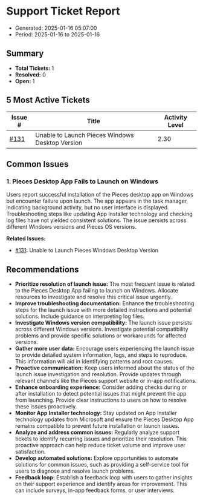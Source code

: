 # Support Ticket Report
- Generated: 2025-01-16 05:07:00
- Period: 2025-01-16 to 2025-01-16

## Summary
- **Total Tickets:** 1
- **Resolved:** 0
- **Open:** 1

## 5 Most Active Tickets
| Issue # | Title | Activity Level |
|---------|-------|----------------|
| [#131](https://github.com/pieces-app/support/issues/131) | Unable to Launch Pieces Windows Desktop Version | 2.30 |

## Common Issues
### 1. Pieces Desktop App Fails to Launch on Windows
Users report successful installation of the Pieces desktop app on Windows but encounter failure upon launch. The app appears in the task manager, indicating background activity, but no user interface is displayed. Troubleshooting steps like updating App Installer technology and checking log files have not yielded consistent solutions. The issue persists across different Windows versions and Pieces OS versions.

**Related Issues:**
- [#131](https://github.com/pieces-app/support/issues/131): Unable to Launch Pieces Windows Desktop Version


## Recommendations
- **Prioritize resolution of launch issue:** The most frequent issue is related to the Pieces Desktop App failing to launch on Windows. Allocate resources to investigate and resolve this critical issue urgently.
- **Improve troubleshooting documentation:** Enhance the troubleshooting steps for the launch issue with more detailed instructions and potential solutions. Include guidance on interpreting log files.
- **Investigate Windows version compatibility:** The launch issue persists across different Windows versions. Investigate potential compatibility problems and provide specific solutions or workarounds for affected versions.
- **Gather more user data:** Encourage users experiencing the launch issue to provide detailed system information, logs, and steps to reproduce. This information will aid in identifying patterns and root causes.
- **Proactive communication:**  Keep users informed about the status of the launch issue investigation and resolution. Provide updates through relevant channels like the Pieces support website or in-app notifications.
- **Enhance onboarding experience:**  Consider adding checks during or after installation to detect potential issues that might prevent the app from launching. Provide clear instructions to users on how to resolve these issues proactively.
- **Monitor App Installer technology:** Stay updated on App Installer technology updates from Microsoft and ensure the Pieces Desktop App remains compatible to prevent future installation or launch issues.
- **Analyze and address common issues:** Regularly analyze support tickets to identify recurring issues and prioritize their resolution. This proactive approach can help reduce ticket volume and improve user satisfaction.
- **Develop automated solutions:** Explore opportunities to automate solutions for common issues, such as providing a self-service tool for users to diagnose and resolve launch problems.
- **Feedback loop:** Establish a feedback loop with users to gather insights on their support experience and identify areas for improvement. This can include surveys, in-app feedback forms, or user interviews.
